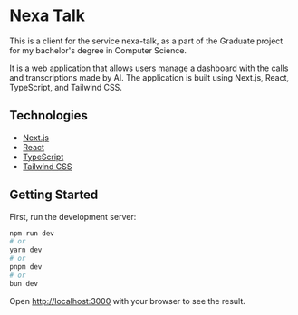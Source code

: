 # Nexa Talk

This is a client for the service nexa-talk, as a part of the Graduate project for my bachelor's degree in Computer
Science.

It is a web application that allows users manage a dashboard with the calls and transcriptions made by AI. The
application is built using Next.js, React, TypeScript, and Tailwind CSS.

## Technologies

- [Next.js](https://nextjs.org/)
- [React](https://reactjs.org/)
- [TypeScript](https://www.typescriptlang.org/)
- [Tailwind CSS](https://tailwindcss.com/)

## Getting Started

First, run the development server:

```bash
npm run dev
# or
yarn dev
# or
pnpm dev
# or
bun dev
```

Open [http://localhost:3000](http://localhost:3000) with your browser to see the result.  
